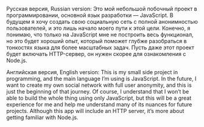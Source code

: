Русская версия,
Russian version: 
Это мой небольшой побочный проект в программировании, основной язык разработки — JavaScript.
В будущем я хочу создать свою социальную сеть с полной анонимностью пользователей, и это лишь начало моего пути к этой цели. Конечно, я понимаю, что только на JavaScript мне не построить весь функционал, но это будет хороший опыт, который поможет глубже разобраться в тонкостях языка для более масштабных задач. Пусть даже этот проект будет включать HTTP-сервер, он нужен скорее для ознакомления с Node.js.

Английская версия,
English version:
This is my small side project in programming, and the main language I’m using is JavaScript.
In the future, I want to create my own social network with full user anonymity, and this is just the beginning of that journey.
Of course, I understand that I won’t be able to build the whole thing using only JavaScript, but this will be a great experience for me and help me understand many of its nuances for future projects.
Although this app will include an HTTP server, it’s more about getting familiar with Node.js. 
